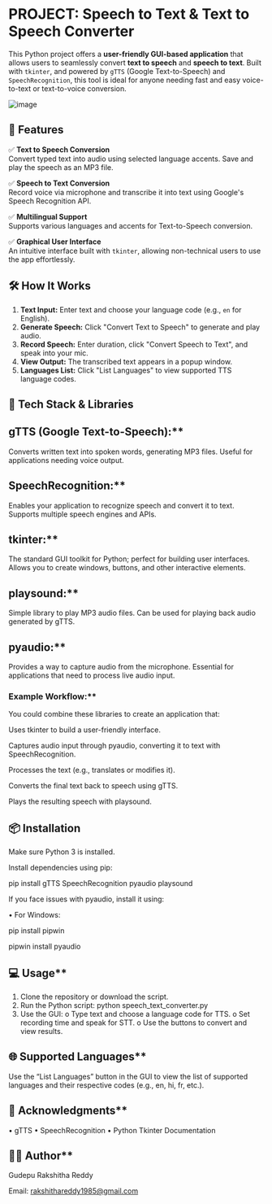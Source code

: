 # PROJECT:   Speech to Text & Text to Speech Converter


This Python project offers a **user-friendly GUI-based application** that allows users to seamlessly convert **text to speech** and **speech to text**. Built with `tkinter`, and powered by `gTTS` (Google Text-to-Speech) and `SpeechRecognition`, this tool is ideal for anyone needing fast and easy voice-to-text or text-to-voice conversion.
  
![image](https://github.com/user-attachments/assets/bb778369-5c05-456f-b86d-b40ce3bf19eb)


## 🚀 Features

✅ **Text to Speech Conversion**  
Convert typed text into audio using selected language accents. Save and play the speech as an MP3 file.

✅ **Speech to Text Conversion**  
Record voice via microphone and transcribe it into text using Google's Speech Recognition API.

✅ **Multilingual Support**  
Supports various languages and accents for Text-to-Speech conversion.

✅ **Graphical User Interface**  
An intuitive interface built with `tkinter`, allowing non-technical users to use the app effortlessly.

## 🛠️ How It Works

1. **Text Input:** Enter text and choose your language code (e.g., `en` for English).
2. **Generate Speech:** Click "Convert Text to Speech" to generate and play audio.
3. **Record Speech:** Enter duration, click "Convert Speech to Text", and speak into your mic.
4. **View Output:** The transcribed text appears in a popup window.
5. **Languages List:** Click "List Languages" to view supported TTS language codes.

## 🧰 Tech Stack & Libraries

## gTTS (Google Text-to-Speech):**
Converts written text into spoken words, generating MP3 files.
Useful for applications needing voice output.

## SpeechRecognition:**
Enables your application to recognize speech and convert it to text.
Supports multiple speech engines and APIs.

## tkinter:**
The standard GUI toolkit for Python; perfect for building user interfaces.
Allows you to create windows, buttons, and other interactive elements.

## playsound:**
Simple library to play MP3 audio files.
Can be used for playing back audio generated by gTTS.

## pyaudio:**
Provides a way to capture audio from the microphone.
Essential for applications that need to process live audio input.

### Example Workflow:**
You could combine these libraries to create an application that:

Uses tkinter to build a user-friendly interface.

Captures audio input through pyaudio, converting it to text with SpeechRecognition.

Processes the text (e.g., translates or modifies it).

Converts the final text back to speech using gTTS.

Plays the resulting speech with playsound.

## 📦 Installation

Make sure Python 3 is installed.

Install dependencies using pip:

pip install gTTS SpeechRecognition pyaudio playsound


If you face issues with pyaudio, install it using:


•	For Windows:

pip install pipwin

pipwin install pyaudio

## 💻 Usage**
1.	Clone the repository or download the script.
2.	Run the Python script:
python speech_text_converter.py
3.	Use the GUI:
o	Type text and choose a language code for TTS.
o	Set recording time and speak for STT.
o	Use the buttons to convert and view results.

## 🌐 Supported Languages**

Use the “List Languages” button in the GUI to view the list of supported languages and their respective codes (e.g., en, hi, fr, etc.).

## 🙌 Acknowledgments**

•	gTTS
•	SpeechRecognition
•	Python Tkinter Documentation


## 👩‍💻 Author**

Gudepu Rakshitha Reddy

Email: rakshithareddy1985@gmail.com

